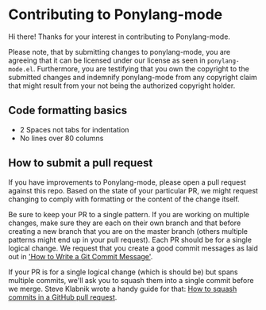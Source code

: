 # Contributing to Ponylang-mode

Hi there! Thanks for your interest in contributing to Ponylang-mode.

Please note, that by submitting changes to ponylang-mode, you are agreeing that
it can be licensed under our license as seen in `ponylang-mode.el`. Furthermore,
you are testifying that you own the copyright to the submitted changes and
indemnify ponylang-mode from any copyright claim that might result from your not
being the authorized copyright holder.

## Code formatting basics

* 2 Spaces not tabs for indentation
* No lines over 80 columns

## How to submit a pull request

If you have improvements to Ponylang-mode, please open a pull request against
this repo. Based on the state of your particular PR, we might request changing
to comply with formatting or the content of the change itself.

Be sure to keep your PR to a single pattern. If you are working on multiple
changes, make sure they are each on their own branch and that before creating a
new branch that you are on the master branch (others multiple patterns might
end up in your pull request). Each PR should be for a single logical change. We
request that you create a good commit messages as laid out in 
['How to Write a Git Commit Message'](http://chris.beams.io/posts/git-commit/).

If your PR is for a single logical change (which is should be) but spans
multiple commits, we'll ask you to squash them into a single commit before we
merge. Steve Klabnik wrote a handy guide for that: 
[How to squash commits in a GitHub pull request](http://blog.steveklabnik.com/posts/2012-11-08-how-to-squash-commits-in-a-github-pull-request).


